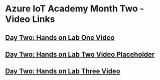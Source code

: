 
# Azure IoT Academy Month Two -  Video Links
## [Day Two: Hands on Lab One Video](https://youtu.be/I5_daPXxhYs)
## [Day Two: Hands on Lab Two Video Placeholder](https://youtu.be/J5Snh3feGRA)
## [Day Two: Hands on Lab Three Video](https://youtu.be/jwzhy3_uS-A)
